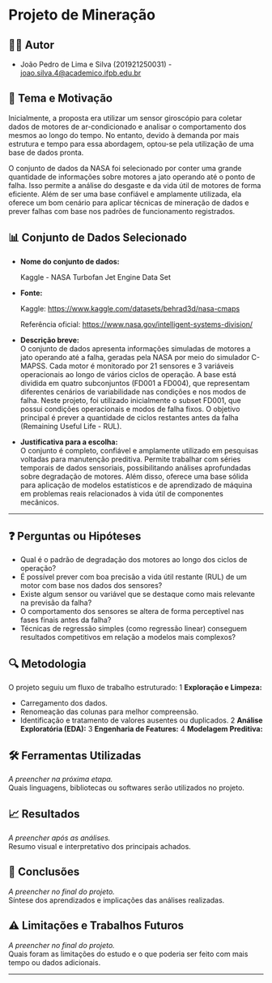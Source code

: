 # Projeto de Mineração

## 🧑‍💻 Autor  

- João Pedro de Lima e Silva (201921250031) - joao.silva.4@academico.ifpb.edu.br

## 🎯 Tema e Motivação  
  Inicialmente, a proposta era utilizar um sensor giroscópio para coletar dados de motores de ar-condicionado e analisar o comportamento dos mesmos ao longo do tempo. No entanto, devido à demanda por mais estrutura e tempo para essa abordagem, optou-se pela utilização de uma base de dados pronta.

  O conjunto de dados da NASA foi selecionado por conter uma grande quantidade de informações sobre motores a jato operando até o ponto de falha. Isso permite a análise do desgaste e da vida útil de motores de forma eficiente. Além de ser uma base confiável e amplamente utilizada, ela oferece um bom cenário para aplicar técnicas de mineração de dados e prever falhas com base nos padrões de funcionamento registrados.
## 📊 Conjunto de Dados Selecionado  
- **Nome do conjunto de dados:**
  
  Kaggle - NASA Turbofan Jet Engine Data Set
  
- **Fonte:**

  Kaggle: https://www.kaggle.com/datasets/behrad3d/nasa-cmaps
  
  Referência oficial: https://www.nasa.gov/intelligent-systems-division/
  
- **Descrição breve:**  
  O conjunto de dados apresenta informações simuladas de motores a jato operando até a falha, geradas pela NASA por meio do simulador C-MAPSS. Cada motor é monitorado por 21 sensores e 3 variáveis operacionais ao longo de vários ciclos de operação. A base está dividida em quatro subconjuntos (FD001 a FD004), que representam diferentes cenários de variabilidade nas condições e nos modos de falha. Neste projeto, foi utilizado inicialmente o subset FD001, que possui condições operacionais e modos de falha fixos. O objetivo principal é prever a quantidade de ciclos restantes antes da falha (Remaining Useful Life - RUL).
  
- **Justificativa para a escolha:**  
  O conjunto é completo, confiável e amplamente utilizado em pesquisas voltadas para manutenção preditiva. Permite trabalhar com séries temporais de dados sensoriais, possibilitando análises aprofundadas sobre degradação de motores. Além disso, oferece uma base sólida para aplicação de modelos estatísticos e de aprendizado de máquina em problemas reais relacionados à vida útil de componentes mecânicos.
---

## ❓ Perguntas ou Hipóteses  
- Qual é o padrão de degradação dos motores ao longo dos ciclos de operação?
- É possível prever com boa precisão a vida útil restante (RUL) de um motor com base nos dados dos sensores?
- Existe algum sensor ou variável que se destaque como mais relevante na previsão da falha?
- O comportamento dos sensores se altera de forma perceptível nas fases finais antes da falha?
- Técnicas de regressão simples (como regressão linear) conseguem resultados competitivos em relação a modelos mais complexos?

## 🔍 Metodologia  
O projeto seguiu um fluxo de trabalho estruturado:
1 **Exploração e Limpeza:**
- Carregamento dos dados.
- Renomeação das colunas para melhor compreensão.
- Identificação e tratamento de valores ausentes ou duplicados.
2 **Análise Exploratória (EDA):**
3 **Engenharia de Features:**
4 **Modelagem Preditiva:**
## 🛠️ Ferramentas Utilizadas  
*A preencher na próxima etapa.*  
Quais linguagens, bibliotecas ou softwares serão utilizados no projeto.

## 📈 Resultados  
*A preencher após as análises.*  
Resumo visual e interpretativo dos principais achados.

## 📌 Conclusões  
*A preencher no final do projeto.*  
Síntese dos aprendizados e implicações das análises realizadas.

## ⚠️ Limitações e Trabalhos Futuros  
*A preencher no final do projeto.*  
Quais foram as limitações do estudo e o que poderia ser feito com mais tempo ou dados adicionais.

---

